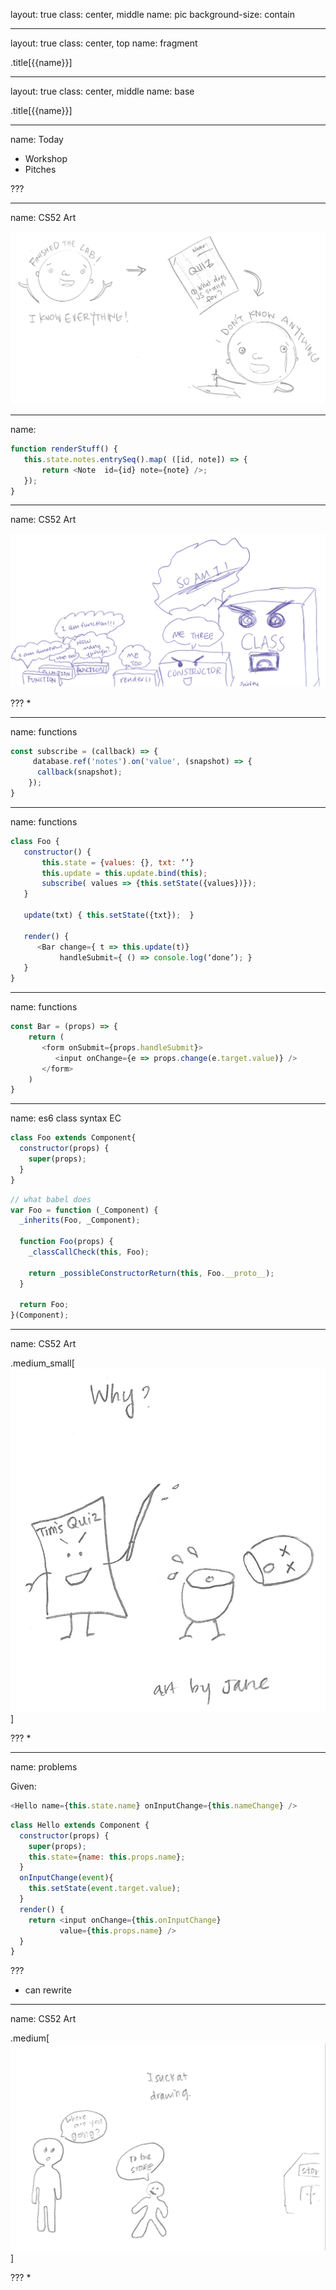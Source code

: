 layout: true
class: center, middle
name: pic
background-size: contain

---

layout: true
class: center, top
name: fragment

.title[{{name}}]

---
layout: true
class: center, middle
name: base

.title[{{name}}]


---
name: Today

* Workshop
* Pitches

???




---
name: CS52 Art


![](img/finishedthelab.jpg)




---
name:


```js
function renderStuff() {
   this.state.notes.entrySeq().map( ([id, note]) => {
       return <Note  id={id} note={note} />;
   });
}
```



---
name: CS52 Art



![](img/functions.jpg)


???
*


---
name: functions


```js
const subscribe = (callback) => {
     database.ref('notes').on('value', (snapshot) => {
      callback(snapshot);
    });
}
```


---
name: functions


```javascript
class Foo {
   constructor() {
       this.state = {values: {}, txt: ‘’}
       this.update = this.update.bind(this);
       subscribe( values => {this.setState({values})});
   }

   update(txt) { this.setState({txt});  }

   render() {
      <Bar change={ t => this.update(t)}
           handleSubmit={ () => console.log(‘done’); }
   }
}
```

---
name: functions


```js
const Bar = (props) => {
    return (
       <form onSubmit={props.handleSubmit}>
          <input onChange={e => props.change(e.target.value)} />
       </form>
    )
}
```


---
name: es6 class syntax EC


```js
class Foo extends Component{
  constructor(props) {
    super(props);
  }
}
```

```js
// what babel does
var Foo = function (_Component) {
  _inherits(Foo, _Component);

  function Foo(props) {
    _classCallCheck(this, Foo);

    return _possibleConstructorReturn(this, Foo.__proto__);
  }

  return Foo;
}(Component);
```



---
name: CS52 Art



.medium_small[![](img/whyquiz.jpg)]


???
*



---
name: problems

Given:

```js
<Hello name={this.state.name} onInputChange={this.nameChange} />
```


```js
class Hello extends Component {
  constructor(props) {
    super(props);
    this.state={name: this.props.name};
  }
  onInputChange(event){
    this.setState(event.target.value);
  }
  render() {
    return <input onChange={this.onInputChange}
           value={this.props.name} />
  }
}
```


???
* can rewrite



---
name: CS52 Art



.medium[![](img/store.jpg)]


???
*
